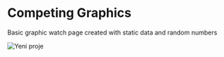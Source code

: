 # Competing Graphics

Basic graphic watch page created with static data and random numbers

![Yeni proje](https://github.com/furkan-can/CompetingGraphics/assets/79963893/177b01d4-2e09-4ff2-9594-fcfed383bdf1)
